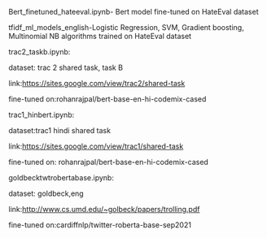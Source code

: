 Bert_finetuned_hateeval.ipynb- Bert model fine-tuned on HateEval dataset



tfidf_ml_models_english-Logistic Regression, SVM, Gradient boosting, Multinomial NB algorithms trained on HateEval dataset


trac2_taskb.ipynb:

dataset: trac 2 shared task, task B

link:https://sites.google.com/view/trac2/shared-task

fine-tuned on:rohanrajpal/bert-base-en-hi-codemix-cased

trac1_hinbert.ipynb:

dataset:trac1 hindi shared task

link:https://sites.google.com/view/trac1/shared-task

fine-tuned on: rohanrajpal/bert-base-en-hi-codemix-cased

goldbecktwtrobertabase.ipynb:

dataset: goldbeck,eng

link:http://www.cs.umd.edu/~golbeck/papers/trolling.pdf

fine-tuned on:cardiffnlp/twitter-roberta-base-sep2021
